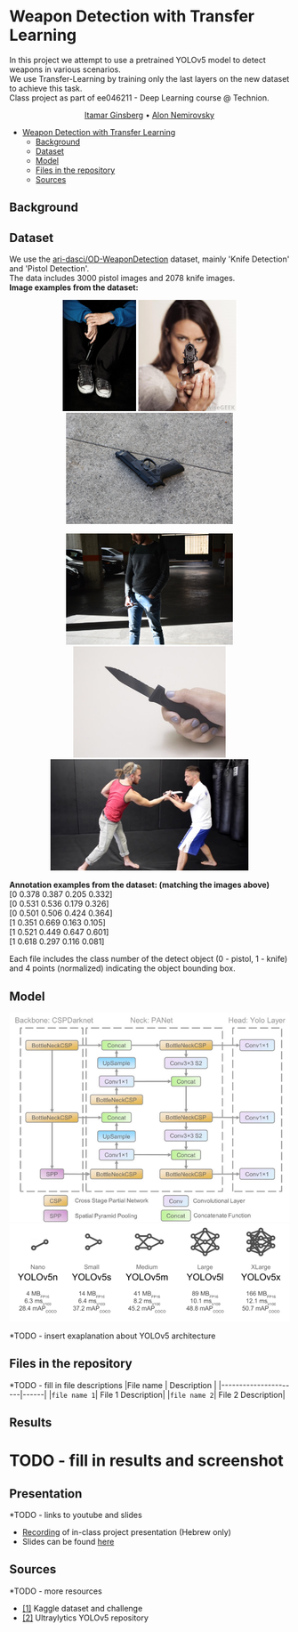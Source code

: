 # Weapon Detection with Transfer Learning
In this project we attempt to use a pretrained YOLOv5 model to detect weapons in various scenarios.  
We use Transfer-Learning by training only the last layers on the new dataset to achieve this task.  
Class project as part of ee046211 - Deep Learning course @ Technion.  
<p align="center">
    <a href="https://www.linkedin.com/in/itamar-ginsberg/">Itamar Ginsberg</a>  •  
    <a href="https://il.linkedin.com/in/alon-nemirovsky-3082651b4">Alon Nemirovsky</a>
</p>

- [Weapon Detection with Transfer Learning](#Weapon%20Detection%20with%20Transfer%20Learning)
  * [Background](#Background)  
  * [Dataset](#Dataset)  
  * [Model](#Model)  
  * [Files in the repository](#Files%20in%20the%20repository)
  * [Sources](#Sources)

## Background


## Dataset
We use the [ari-dasci/OD-WeaponDetection](https://github.com/ari-dasci/OD-WeaponDetection) dataset, mainly 'Knife Detection' and 'Pistol Detection'.  
The data includes 3000 pistol images and 2078 knife images.  
**Image examples from the dataset:**  

<p align="center">
<img src="repository_images/armas%20(107).jpg" height="200" > <img src="repository_images/armas%20(2070).jpg" height="200"> <img src="repository_images/armas%20(1101).jpg" height="200">  </p>
<p align="center">
<img src="repository_images/DSC_00481.JPG" height="200"> <img src="repository_images/knife_48.jpg" height="200"> <img src = "repository_images/KravMagaKnifeDefenseTechniques249.jpg" height="200"> </p>

**Annotation examples from the dataset: (matching the images above)**  
 [0 0.378 0.387 0.205 0.332]  
 [0 0.531 0.536 0.179 0.326]  
 [0 0.501 0.506 0.424 0.364]  
 [1 0.351 0.669 0.163 0.105]  
 [1 0.521 0.449 0.647 0.601]  
 [1 0.618 0.297 0.116 0.081]  

Each file includes the class number of the detect object (0 - pistol, 1 - knife) and 4 points (normalized) indicating the object bounding box.

## Model
<p align="center">
<img src="repository_images/YOLOv5%20Structure.png" width="600" >
<img src="repository_images/YOLOv5%20models.png" width="600" >
</p>

*TODO - insert exaplanation about YOLOv5 architecture

## Files in the repository

*TODO - fill in file descriptions
|File name         | Description |
|----------------------|------|
|`file name 1`| File 1 Description|
|`file name 2`| File 2 Description|

## Results
# TODO - fill in results and screenshot

## Presentation
*TODO - links to youtube and slides
- [Recording](URL) of in-class project presentation (Hebrew only)
- Slides can be found [here](https://docs.google.com/presentation/d/1YwvSj-yY5Msszw83hv6qB6qxPFPEGPw6swNo3wLiULk/edit?usp=sharing)

## Sources  
*TODO - more resources
- [[1]](https://www.kaggle.com/c/cassava-leaf-disease-classification) Kaggle dataset and challenge
- [[2]](https://github.com/ultralytics/yolov5) Ultraylytics YOLOv5 repository
